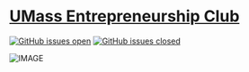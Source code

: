 # [UMass Entrepreneurship Club](https://github.com/build-umass/entrepreneurship-club)


 [![GitHub issues open](https://img.shields.io/github/issues/build-umass/entrepreneurship-club.svg?maxAge=2592000)](https://github.com/build-umass/entrepreneurship-club/issues?q=is%3Aopen+is%3Aissue)
 [![GitHub issues closed](https://img.shields.io/github/issues-closed-raw/build-umass/entrepreneurship-club.svg?maxAge=2592000)](https://github.com/build-umass/entrepreneurship-club/issues?q=is%3Aissue+is%3Aclosed) 

![IMAGE](https://raw.githubusercontent.com/creativetimofficial/public-assets/master/argon-design-system-react/argon-design-system-react.gif)